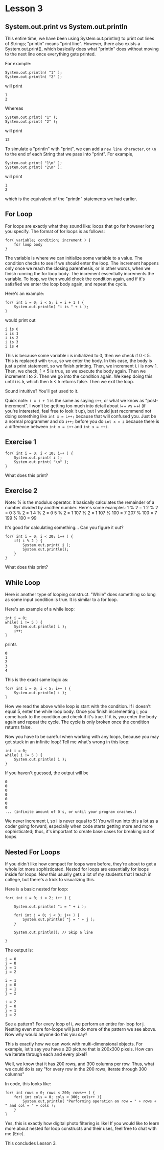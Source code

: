 # Lesson 3

## System.out.print vs System.out.println ##
This entire time, we have been using System.out.println() to print out lines of Strings; "println" means
"print line". However, there also exists a System.out.print(), which basically does what "println" does
without moving to the next line once everything gets printed.

For example:
```
System.out.println( "1" );
System.out.println( "2" );
```
will print
```
1
2
```

Whereas
```
System.out.print( "1" );
System.out.print( "2" );
```
will print
```
12
```

To simulate a "println" with "print", we can add a ```new line character```, or ```\n``` to the end
of each String that we pass into "print". For example,
```
System.out.print( "1\n" );
System.out.print( "2\n" );
```
will print
```
1
2
```
which is the equivalent of the "println" statements we had earlier.

## For Loop ##
For loops are exactly what they sound like: loops that go for however long you specify. The format
of for loops is as follows:
```
for( variable; condition; increment ) {
    for loop body
}
```
The variable is where we can initialize some variable to a value. The condition checks to see if we
should enter the loop. The increment happens only once we reach the closing parenthesis, or in other
words, when we finish running the for loop body. The increment essentially increments the variable.
To loop, we then would check the condition again, and if it's satisfied we enter the loop body again,
and repeat the cycle.

Here's an example:
```
for( int i = 0; i < 5; i = i + 1 ) {
    System.out.println( "i is " + i );
}
```
would print out
```
i is 0
i is 1
i is 2
i is 3
i is 4
```
This is because some variable i is initialized to 0, then we check if 0 < 5. This is replaced with
```true```, so we enter the body. In this case, the body is just a print statement, so we finish
printing. Then, we increment i. i is now 1. Then, we check, 1 < 5 is true, so we execute the body
again. Then we increment i to 2. Then we go into the condition again. We keep doing this until
i is 5, which then 5 < 5 returns false. Then we exit the loop.

Sound intuitive? You'll get used to it.

Quick note: ```i = i + 1``` is the same as saying ```i++```, or what we know as "post-increment".
I won't be getting too much into detail about i++ vs ++i (if you're interested, feel free to look
it up), but I would just recommend not doing something like ```int x = i++;``` because that will
confused you. Just be a normal programmer and do ```i++;``` before you do ```int x = i``` because
there is a difference between ```int x = i++``` and ```int x = ++i```.

## Exercise 1 ##
```
for( int i = 0; i < 10; i++ ) {
    System.out.print( i );
    System.out.print( "\n" );
}
```
What does this print?

## Exercise 2 ##
Note: % is the modulus operator. It basically calculates the remainder of a number divided by another
number. Here's some examples:
1 % 2 = 1
2 % 2 = 0
3 % 2 = 1
4 % 2 = 0
5 % 2 = 1
107 % 2 = 1
107 % 100 = 7
207 % 100 = 7
199 % 100 = 99

It's good for calculating something... Can you figure it out?

```
for( int i = 0; i < 20; i++ ) {
    if( i % 2 ) {
        System.out.print( i );
        System.out.println();
    }
}
```
What does this print?

## While Loop ##
Here is another type of looping construct. "While" does something so long as some input condition is true.
It is similar to a for loop.

Here's an example of a while loop:
```
int i = 0;
while( i != 5 ) {
    System.out.println( i );
    i++;
}
```
prints
```
0
1
2
3
4
```

This is the exact same logic as:
```
for( int i = 0; i < 5; i++ ) {
    System.out.println( i );
}
```

How we read the above while loop is start with the condition. If i doesn't equal 5, enter the while
loop body. Once you finish incrementing i, you come back to the condition and check if it's true. If
it is, you enter the body again and repeat the cycle. The cycle is only broken once the condition
returns false.

Now you have to be careful when working with any loops, because you may get stuck in an infinite loop!
Tell me what's wrong in this loop:
```
int i = 0;
while( i != 5 ) {
    System.out.println( i );
}
```

If you haven't guessed, the output will be
```
0
0
0
0
0
0
0
... (infinite amount of 0's, or until your program crashes.)
```

We never increment i, so i is never equal to 5! You will run into this a lot as a coder going forward,
especially when code starts getting more and more sophisticated; thus, it's important to create base
cases for breaking out of loops.

## Nested For Loops ##
If you didn't like how compact for loops were before, they're about to get a whole lot more sophisticated.
Nested for loops are essentially for loops inside for loops. Now this usually gets a lot of my students
that I teach in college, but there's a trick to visualizing this.

Here is a basic nested for loop:
```
for( int i = 0; i < 2; i++ ) {

    System.out.println( "i = " + i );

    for( int j = 0; j < 3; j++ ) {
        System.out.println( "j = " + j );
    }

    System.out.println(); // Skip a line

}
```
The output is:
```
i = 0
j = 0
j = 1
j = 2

i = 1
j = 0
j = 1
j = 2

i = 2
j = 0
j = 1
j = 2
```

See a pattern? For every loop of i, we perform an entire for-loop for j. Nesting even more for-loops
will just do more of the pattern we see above. Now why would anyone do this you say?

This is exactly how we can work with multi-dimensional objects. For example, let's say you have a
2D picture that is 200x300 pixels. How can we iterate through each and every pixel?

Well, we know that it has 200 rows, and 300 columns per row. Thus, what we could do is say
"for every row in the 200 rows, iterate through 300 columns"

In code, this looks like:
```
for( int rows = 0; rows < 200; rows++ ) {
    for( int cols = 0; cols < 300; cols++ ){
        System.out.println( "Performing operation on row = " + rows + " and col = " + cols );
    }
}
```

Yes, this is exactly how digital photo filtering is like! If you would like to learn more about
nested for loop constructs and their uses, feel free to chat with me (Eric).

This concludes Lesson 3.